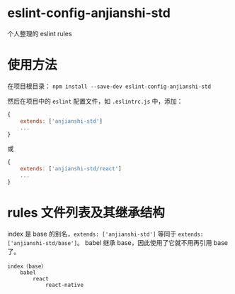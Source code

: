 # eslint-config-anjianshi-std
个人整理的 eslint rules

# 使用方法
在项目根目录： `npm install --save-dev eslint-config-anjianshi-std`

然后在项目中的 `eslint` 配置文件，如 `.eslintrc.js` 中，添加：
```js
{
    extends: ['anjianshi-std']
    ...
}
```
或 
```js
{
    extends: ['anjianshi-std/react']
    ...
}
```


# rules 文件列表及其继承结构
index 是 base 的别名，`extends: ['anjianshi-std']` 等同于 `extends: ['anjianshi-std/base']`。
babel 继承 base，因此使用了它就不用再引用 base 了。
```
index（base）
    babel
        react
            react-native
```
